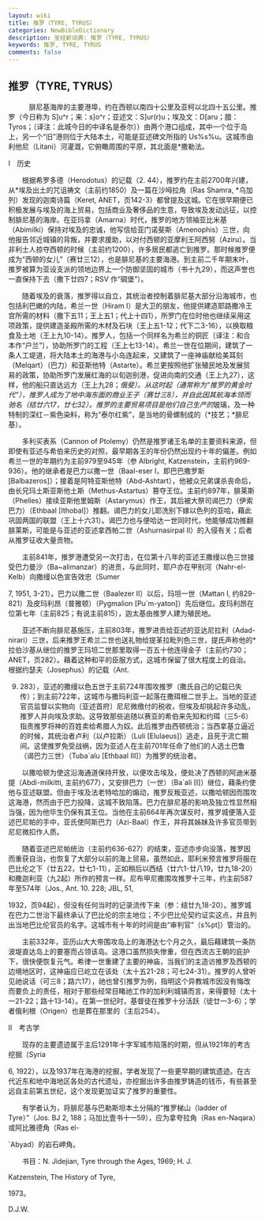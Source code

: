 ```yaml
---
layout: wiki
title: 推罗（TYRE, TYRUS）
categories: NewBibleDictionary
description: 圣经新词典: 推罗（TYRE, TYRUS）
keywords: 推罗, TYRE, TYRUS
comments: false
---
```


## 推罗（TYRE, TYRUS）

　　　腓尼基海岸的主要港埠，约在西顿以南四十公里及亚柯以北四十五公里。推罗（今日称为 S]u^r；来：s]o^r；亚述文：S]ur(r)u；埃及文：D[aru；腊：Tyros；〔译注：此城今日的中译名是泰尔〕）由两个港口组成，其中一个位于岛上，另一个“旧”港则位于大陆本土，可能是亚述碑文所指的 Us%s%u。这城市由利他尼（Litani）河灌溉，它俯瞰周围的平原，其北面是*撒勒法。

Ⅰ　历史

　　根据希罗多德（Herodotus）的记载（2. 44），推罗约在主前2700年兴建，从*埃及出土的咒诅祷文（主前约1850）及一篇在沙呣拉角（Ras Shamra, *乌加列）发现的迦南诗篇（Keret, ANET，页142-3）都曾提及这城。它在很早期便已积极发展与埃及的海上贸易，包括商业及奢侈品的生意，导致埃及发动远征，以控制腓尼基的海岸。在亚玛拿（Amarna）时代，推罗的地方领袖亚比米基（Abimilki）保持对埃及的忠诚，他写信给亚门诺斐斯（Amenophis）三世，向他报告邻近城镇的背叛，并要求援助，以对付西顿的亚摩利王阿西努（Aziru）。当非利士人掠夺西顿的时候（主前约1200），许多居民都逃亡到推罗。那时候推罗便成为“西顿的女儿”（赛廿三12），也是腓尼基的主要海港。到主前二千年期末叶，推罗被算为亚设支派的领地边界上一个防御坚固的城市（书十九29），而这声誉也一直保持下去（撒下廿四7；RSV 作“碉堡”）。

　　随着埃及的衰落，推罗得以自立，其统治者控制着腓尼基大部分沿海城市，也包括利巴嫩的内陆，希兰一世（Hiram I）是大卫的朋友，他提供建造耶路撒冷王宫所需的材料（撒下五11；王上五1；代上十四1），所罗门在位时他也继续采用这项政策，提供建造圣殿所需的木材及石块（王上五1-12；代下二3-16），以换取粮食及土地（王上九10-14）。推罗人，包括一个同样名为希兰的铜匠〔译注：和合本作“户兰”〕，协助所罗门的工程（王上七13-14）。希兰一世在位期间，建筑了一条人工堤道，将大陆本土的海港与小岛连起来，又建筑了一座神庙献给美耳刻（Melqart）（巴力）和亚斯他特（Astarte）。希兰更按照他扩张殖民地及发展贸易的政策，协助所罗门发展红海的以旬迦别港，促进向南的交通（王上九27），这样，他的船只直达远方（王上九28；*俄斐）。从这时起（通常称为“推罗的黄金时代”），推罗人成为了地中海东面的商业王子（赛廿三8），并自此因其航海本领而驰名（结廿六17，廿七32）。推罗的主要贸易项目是他们自己生产的*玻璃，及一种特制的深红－紫色染料，称为“泰尔红紫”，是当地的骨螺制成的（*技艺；*腓尼基）。

　　多利买表系（Cannon of Ptolemy）仍然是推罗诸王名单的主要资料来源，但即使有亚述与希伯来历史的对照，最早期各王的年份仍然出现约十年的偏差。例如希兰一世的年期约为主前979至945年（参 Albright, Katzenstein，主前约969-936）。他的继承者是巴力以撒一世（Baal-eser I，即巴巴撒罗斯 [Balbazeros]）；接着是阿特亚斯他特（Abd-Ashtart），他被众兄弟谋杀丧命后，由长兄玛土斯亚斯他土斯（Methus-Astartus）篡夺王位。主前约897年，腓莱斯（Phelles）接续亚斯他里姆斯（Astarymus）作王，其后被大祭司谒巴力（伊索巴力）（Ethbaal [Ithobal]）推翻。谒巴力的女儿耶洗别下嫁以色列的亚哈，藉此巩固两国的联盟（王上十六31）。谒巴力也与便哈达一世同时代，他能够成功推翻腓莱斯，可能是与亚述的亚述拿西帕二世（Ashurnasirpal II）的入侵有关；后者从推罗征收大量贡物。

　　主前841年，推罗港遭受另一次打击，在位第十八年的亚述王撒缦以色三世接受巴力曼沙（Ba~alimanzar）的进贡，与此同时，耶户亦在甲别河（Nahr-el-Kelb）向撒缦以色宣告效忠（Sumer

7, 1951, 3-21）。巴力以撒二世（Baalezer II）以后，玛坦一世（Mattan I, 约829-821）及皮玛利昂（普雅顿）（Pygmalion [Pu`m-yaton]）先后继位。皮玛利昂在位第七年（主前825；有说主前815），迦太基由推罗人建为殖民地。

　　亚述不断向腓尼基施压，主前803年，推罗进贡给亚述的亚达尼拉利（Adad-nirari）三世，后来推罗王希兰二世也送礼物给提革拉毗列色三世，提氏声称他的*拉伯沙基从继位的推罗王玛坦二世那里取得一百五十他连得金子（主前约730；ANET，页282）。藉着这种和平的臣服方式，这城市保留了很大程度上的自治。根据约瑟夫（Josephus）的记载（Ant.

9. 283），亚述的撒缦以色五世于主前724年围攻推罗（撒氏自己的记载已失传）；到主前722年，这城市与撒玛利亚一起落在撒珥根二世手上。当地的亚述官员监督以实物向〔亚述首府〕尼尼微缴付的税收，但埃及却挑起许多动乱，推罗人并向埃及求助。这导致那些追随以赛亚的希伯来先知和约珥（三5-6）指责推罗将神的百姓卖给希腊人为奴。此后推罗由西顿统治；当西拿基立逼近的时候，其统治者卢利（以卢拉斯）（Luli [Elulaeus]）逃走，且死于流亡期间。这使推罗免受战祸，因为亚述人在主前701年任命了他们的人选土巴鲁（谒巴力三世）（Tuba`alu [Ethbaal III]）为推罗的统治者。

　　以撒哈顿为使这沿海通道保持开放，以便攻击埃及，便处决了西顿的阿迪米基提（Abdi-milkitti, 主前约677），又安排巴力（一世）（Ba`ali [I]）继位，藉条约使他与亚述联盟。但由于埃及法老特哈加的煽动，推罗反叛亚述，以撒哈顿因而围攻这海港，然而由于巴力投降，这城不致陷落。巴力在腓尼基的影响及独立性显然相当强，因为他毕生仍保有其王位。当他在主前664年再次谋反时，推罗城便落入亚述巴尼帕的手中，亚氏使阿斯巴力（Azi-Baal）作王，并将其姊妹及许多官员带到尼尼微扣作人质。

　　随着亚述巴尼帕统治（主前约636-627）的结束，亚述亦步向没落，推罗因而重获自治，也恢复了大部分以前的海上贸易。虽然如此，耶利米预言推罗将服在巴比伦之下（廿五22，廿七1-11），正如稍后以西结（廿六1-廿八19，廿九18-20）和撒迦利亚（九2起）所作的预言一样。尼布甲尼撒围攻推罗十三年，约主前587年至574年（Jos., Ant. 10. 228; JBL, 51,

1932，页94起），但没有任何当时的记录流传下来（参：结廿九18-20）。推罗城在巴力二世治下最终承认了巴比伦的宗主地位；不少巴比伦契约证实这点，并且列出当地巴比伦官员的名字。这城市有十年的时间是由“审判官”（s%pt]）管治的。

　　主前332年，亚历山大大帝围攻岛上的海港达七个月之久，最后藉建筑一条防波堤直达岛上的要塞而占领该岛。这港口虽然损失惨重，但在西流古王朝的庇护下，很快便恢复元气。希律一世重建了主要的神庙，当我们的主造访推罗及西顿的边境地区时，这神庙应已屹立在该处（太十五21-28；可七24-31）。推罗的人曾听见祂说话（可三8；路六17），祂也曾引推罗为例，指明这个异教城市因没有悔改而要负上的责任，相对于那些经常目睹祂工作的加利利城镇而言，来得要轻（太十一21-22；路十13-14）。在第一世纪时，基督徒在推罗十分活跃（徒廿一3-6）；学者俄利根（Origen）也是葬在那里的（主后254）。

Ⅱ　考古学

　　现存的主要遗迹属于主后1291年十字军城市陷落的时期，但从1921年的考古挖掘（Syria

6, 1922），以及1937年在海港的挖掘，学者发现了一些更早期的建筑遗迹。在古代近东和地中海地区各处的古代遗址，亦挖掘出许多由推罗铸造的钱币，有些甚至远自主前第五世纪，这个发现更加证实了推罗的重要性。

　　有学者认为，将腓尼基与巴勒斯坦本土分隔的“推罗梯山（ladder of Tyre）”（Jos. BJ 2, 188；马加比壹书十一59），应为拿夸拉角（Ras en-Naqara）或阿比雅德角（Ras el-

`Abyad）的岩石岬角。

　　书目：N. Jidejian, Tyre through the Ages, 1969; H. J.

Katzenstein, The History of Tyre,

1973。

D.J.W.










